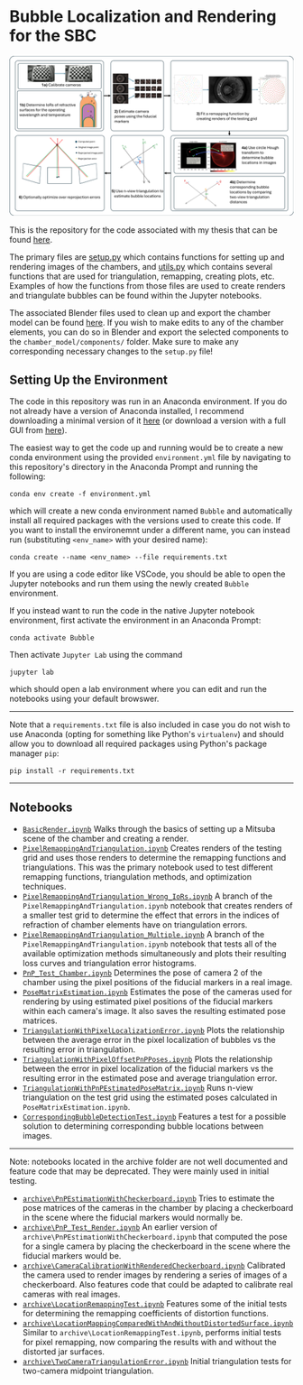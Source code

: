 # Bubble Localization and Rendering for the SBC

![Flow chart of steps in bubble localization for the SBC chambers.](thesis/figures/localization_flow_chart_2.png)

This is the repository for the code associated with my thesis that can be found [here](thesis/Bubble_Localization_and_Rendering_for_the_SBC.pdf).

The primary files are [setup.py](setup.py) which contains functions for setting up and rendering images of the chambers, and [utils.py](utils.py) which contains several functions that are used for triangulation, remapping, creating plots, etc. Examples of how the functions from those files are used to create renders and triangulate bubbles can be found within the Jupyter notebooks.

The associated Blender files used to clean up and export the chamber model can be found [here](https://drive.google.com/drive/folders/1IG_XLitbM6101vEFMDmiwda3bSZK6OpN?usp=drive_link). If you wish to make edits to any of the chamber elements, you can do so in Blender and export the selected components to the `chamber_model/components/` folder. Make sure to make any corresponding necessary changes to the `setup.py` file!

## Setting Up the Environment
The code in this repository was run in an Anaconda environment. If you do not already have a version of Anaconda installed, I recommend downloading a minimal version of it [here](https://docs.anaconda.com/miniconda/) (or download a version with a full GUI from [here](https://www.anaconda.com/download/success)).

The easiest way to get the code up and running would be to create a new conda environment using the provided `environment.yml` file by navigating to this repository's directory in the Anaconda Prompt and running the following:

```
conda env create -f environment.yml
```

which will create a new conda environment named `Bubble` and automatically install all required packages with the versions used to create this code. If you want to install the environemnt under a different name, you can instead run (substituting `<env_name>` with your desired name):

```
conda create --name <env_name> --file requirements.txt
```

If you are using a code editor like VSCode, you should be able to open the Jupyter notebooks and run them using the newly created `Bubble` environment. 

If you instead want to run the code in the native Jupyter notebook environment, first activate the environment in an Anaconda Prompt:

```
conda activate Bubble
```

Then activate `Jupyter Lab` using the command

```
jupyter lab
```

which should open a lab environment where you can edit and run the notebooks using your default browswer.

---
Note that a `requirements.txt` file is also included in case you do not wish to use Anaconda (opting for something like Python's `virtualenv`) and should allow you to download all required packages using Python's package manager `pip`:

```
pip install -r requirements.txt
```
---

## Notebooks

- [`BasicRender.ipynb`](BasicRender.ipynb) Walks through the basics of setting up a Mitsuba scene of the chamber and creating a render.
- [`PixelRemappingAndTriangulation.ipynb`](PixelRemappingAndTriangulation.ipynb) Creates renders of the testing grid and uses those renders to determine the remapping functions and triangulations. This was the primary notebook used to test different remapping functions, triangulation methods, and optimization techniques.
- [`PixelRemappingAndTriangulation_Wrong_IoRs.ipynb`](PixelRemappingAndTriangulation_Wrong_IoRs.ipynb) A branch of the `PixelRemappingAndTriangulation.ipynb` notebook that creates renders of a smaller test grid to determine the effect that errors in the indices of refraction of chamber elements have on triangulation errors.
- [`PixelRemappingAndTriangulation_Multiple.ipynb`](PixelRemappingAndTriangulation_Multiple.ipynb) A branch of the `PixelRemappingAndTriangulation.ipynb` notebook that tests all of the available optimization methods simultaneously and plots their resulting loss curves and triangulation error histograms.
- [`PnP_Test_Chamber.ipynb`](PnP_Test_Chamber.ipynb) Determines the pose of camera 2 of the chamber using the pixel positions of the fiducial markers in a real image.
- [`PoseMatrixEstimation.ipynb`](PoseMatrixEstimation.ipynb) Estimates the pose of the cameras used for rendering by using estimated pixel positions of the fiducial markers within each camera's image. It also saves the resulting estimated pose matrices.
- [`TriangulationWithPixelLocalizationError.ipynb`](TriangulationWithPixelLocalizationError.ipynb) Plots the relationship between the average error in the pixel localization of bubbles vs the resulting error in triangulation.
- [`TriangulationWithPixelOffsetPnPPoses.ipynb`](TriangulationWithPixelOffsetPnPPoses.ipynb) Plots the relationship between the error in pixel localization of the fiducial markers vs the resulting error in the estimated pose and average triangulation error.
- [`TriangulationWithPnPEstimatedPoseMatrix.ipynb`](TriangulationWithPnPEstimatedPoseMatrix.ipynb) Runs n-view triangulation on the test grid using the estimated poses calculated in `PoseMatrixEstimation.ipynb`.
- [`CorrespondingBubbleDetectionTest.ipynb`](CorrespondingBubbleDetectionTest.ipynb) Features a test for a possible solution to determining corresponding bubble locations between images.

---

Note: notebooks located in the archive folder are not well documented and feature code that may be deprecated. They were mainly used in initial testing.

- [`archive\PnPEstimationWithCheckerboard.ipynb`](archive\PnPEstimationWithCheckerboard.ipynb) Tries to estimate the pose matrices of the cameras in the chamber by placing a checkerboard in the scene where the fiducial markers would normally be.
- [`archive\PnP_Test_Render.ipynb`](archive\PnP_Test_Render.ipynb) An earlier version of `archive\PnPEstimationWithCheckerboard.ipynb` that computed the pose for a single camera by placing the checkerboard in the scene where the fiducial markers would be.
- [`archive\CameraCalibrationWithRenderedCheckerboard.ipynb`](archive\CameraCalibrationWithRenderedCheckerboard.ipynb) Calibrated the camera used to render images by rendering a series of images of a checkerboard. Also features code that could be adapted to calibrate real cameras with real images.
- [`archive\LocationRemappingTest.ipynb`](archive\LocationRemappingTest.ipynb) Features some of the initial tests for determining the remapping coefficients of distortion functions.
- [`archive\LocationMappingComparedWithAndWithoutDistortedSurface.ipynb`](archive\LocationMappingComparedWithAndWithoutDistortedSurface.ipynb) Similar to `archive\LocationRemappingTest.ipynb`, performs initial tests for pixel remapping, now comparing the results with and without the distorted jar surfaces.
- [`archive\TwoCameraTriangulationError.ipynb`](archive\TwoCameraTriangulationError.ipynb) Initial triangulation tests for two-camera midpoint triangulation.
